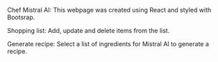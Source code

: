 Chef Mistral AI: This webpage was created using React and styled with Bootsrap.

Shopping list:
Add, update and delete items from the list.

Generate recipe:
Select a list of ingredients for Mistral AI to generate a recipe.